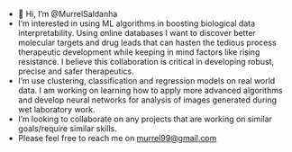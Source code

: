 - 👋 Hi, I’m @MurrelSaldanha
- I’m interested in using ML algorithms in boosting biological data interpretability. Using online databases I want to discover better molecular targets and drug leads that can hasten the tedious process therapeutic development while keeping in mind factors like rising resistance. I believe this collaboration is critical in developing robust, precise and safer therapeutics.
- I’m  use clustering, classification and regression models on real world data. I am working on learning how to apply more advanced algorithms and develop neural networks for analysis of images generated during wet laboratory work.
- I’m looking to collaborate on any projects that are working on similar goals/require similar skills.
- Please feel free to reach me on murrel99@gmail.com

<!---
MurrelSaldanha/MurrelSaldanha is a ✨ special ✨ repository because its `README.md` (this file) appears on your GitHub profile.
You can click the Preview link to take a look at your changes.
--->
